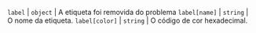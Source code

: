 `label` | `object` | A etiqueta foi removida do problema `label[name]` | `string` | O nome da etiqueta. `label[color]` | `string` | O código de cor hexadecimal. 